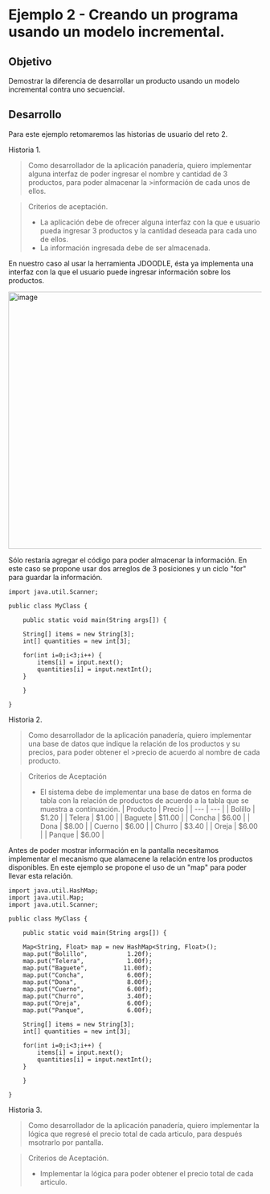 # Ejemplo 2 - Creando un programa usando un modelo incremental.

## Objetivo

Demostrar la diferencia de desarrollar un producto usando un modelo incremental contra uno secuencial.

## Desarrollo

Para este ejemplo retomaremos las historias de usuario del reto 2.

Historia 1.

>Como desarrollador de la aplicación panadería, quiero implementar alguna interfaz de poder ingresar el nombre y cantidad de 3 productos, para poder almacenar la >información de cada unos de ellos.

>Criterios de aceptación.
>- La aplicación debe de ofrecer alguna interfaz con la que e usuario pueda ingresar 3 productos y la cantidad deseada para cada uno de ellos.
>- La información ingresada debe de ser almacenada.

En nuestro caso al usar la herramienta JDOODLE, ésta ya implementa una interfaz con la que el usuario puede ingresar información sobre los productos.

<img width="511" alt="image" src="https://user-images.githubusercontent.com/67882289/135670511-55955bbc-c365-4614-83fa-cf5fad15c32f.png">

Sólo restaría agregar el código para poder almacenar la información. En este caso se propone usar dos arreglos de 3 posiciones y un ciclo "for" para guardar la información.

```
import java.util.Scanner;

public class MyClass {

    public static void main(String args[]) {

	String[] items = new String[3];
	int[] quantities = new int[3];

	for(int i=0;i<3;i++) {
		items[i] = input.next();
		quantities[i] = input.nextInt();
	}
		
    }
  
}

```
Historia 2.

>Como desarrollador de la aplicación panadería, quiero implementar una base de datos que indique la relación de los productos y su precios, para poder obtener el >precio de acuerdo al nombre de cada producto.

>Criterios de Aceptación
>- El sistema debe de implementar una base de datos en forma de tabla con la relación de productos de acuerdo a la tabla que se muestra a continuación.
>| Producto | Precio |
>| --- | --- |
>| Bolillo | $1.20 |
>| Telera | $1.00 |
>| Baguete | $11.00 |
>| Concha | $6.00 |
>| Dona | $8.00 |
>| Cuerno | $6.00 |
>| Churro | $3.40 |
>| Oreja | $6.00 |
>| Panque | $6.00 |

Antes de poder mostrar información en la pantalla necesitamos implementar el mecanismo que alamacene la relación entre los productos disponibles. En este ejemplo se propone el uso de un "map" para poder llevar esta relación.

```
import java.util.HashMap;
import java.util.Map;
import java.util.Scanner;

public class MyClass {

    public static void main(String args[]) {

	Map<String, Float> map = new HashMap<String, Float>();
	map.put("Bolillo",			 1.20f);
	map.put("Telera",			 1.00f);
	map.put("Baguete",			11.00f);
	map.put("Concha",			 6.00f);
	map.put("Dona",				 8.00f);
	map.put("Cuerno",			 6.00f);
	map.put("Churro",			 3.40f);
	map.put("Oreja",			 6.00f);
	map.put("Panque",			 6.00f);

	String[] items = new String[3];
	int[] quantities = new int[3];

	for(int i=0;i<3;i++) {
		items[i] = input.next();
		quantities[i] = input.nextInt();
	}
		
    }
  
}

```
Historia 3.

> Como desarrollador de la aplicación panadería, quiero implementar la lógica que regresé el precio total de cada articulo, para después msotrarlo por pantalla.

> Criterios de Aceptación.
> - Implementar la lógica para poder obtener el precio total de cada articulo.



